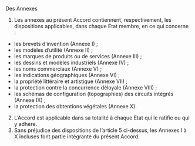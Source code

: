 Des Annexes
1) Les annexes au présent Accord contiennent, respectivement, les dispositions applicables,
dans chaque Etat membre, en ce qui concerne :
- les brevets d’invention (Annexe I) ;
- les modèles d’utilité (Annexe II) ;
- les marques de produits ou de services (Annexe III) ;
- les dessins et modèles industriels (Annexe IV) ;
- les noms commerciaux (Annexe V) ;
- les indications géographiques (Annexe VI) ;
- la propriété littéraire et artistique (Annexe VII) ;
- la protection contre la concurrence déloyale (Annexe VIII) ;
- les schémas de configuration (topographies) des circuits intégrés (Annexe IX) ;
- la protection des obtentions végétales (Annexe X).
2) L’Accord est applicable dans sa totalité à chaque Etat qui le ratifie ou qui y adhère.
3) Sans préjudice des dispositions de l’article 5 ci-dessus, les Annexes I à X incluses font
partie intégrante du présent Accord.